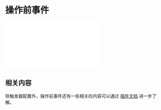 # 操作前事件

<PluginInfo commercial="true" name="workflow-request-interceptor" link="/handbook/workflow/plugins/request-interceptor"></PluginInfo>

<embed src="../plugins/request-interceptor/trigger.md#L3-L999"></embed>

## 相关内容

除触发器配置外，操作前事件还有一些相关的内容可以通过 [插件文档](../plugins/request-interceptor/index.md) 进一步了解。
